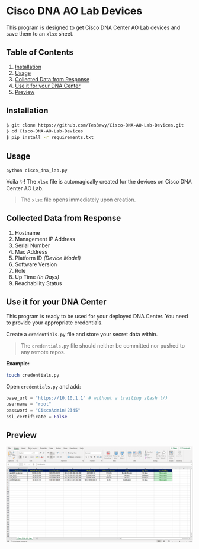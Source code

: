 # Cisco DNA AO Lab Devices

This program is designed to get Cisco DNA Center AO Lab devices and save them to an `xlsx` sheet.

## Table of Contents

1. [Installation](#installation)
2. [Usage](#usage)
3. [Collected Data from Response](#collected-data)
4. [Use it for your DNA Center](#use-it-for-your-dna-center)
5. [Preview](#preview)

## Installation

```bash
$ git clone https://github.com/Tes3awy/Cisco-DNA-AO-Lab-Devices.git
$ cd Cisco-DNA-AO-Lab-Devices
$ pip install -r requirements.txt
```

## Usage

```python3
python cisco_dna_lab.py
```

Voila :sparkles:! The `xlsx` file is automagically created for the devices on Cisco DNA Center AO Lab.

> The `xlsx` file opens immediately upon creation.

## Collected Data from Response

1. Hostname
2. Management IP Address
3. Serial Number
4. Mac Address
5. Platform ID _(Device Model)_
6. Software Version
7. Role
8. Up Time _(In Days)_
9. Reachability Status

## Use it for your DNA Center

This program is ready to be used for your deployed DNA Center. You need to provide your appropriate credentials.

Create a `credentials.py` file and store your secret data within.

> The `credentials.py` file should neither be committed nor pushed to any remote repos.

**Example:**

```bash
touch credentials.py
```

Open `credentials.py` and add:

```python
base_url = "https://10.10.1.1" # without a trailing slash (/)
username = "root"
password = "CiscoAdmin!2345"
ssl_certificate = False
```

## Preview

![Preview](/assets/preview.png)
